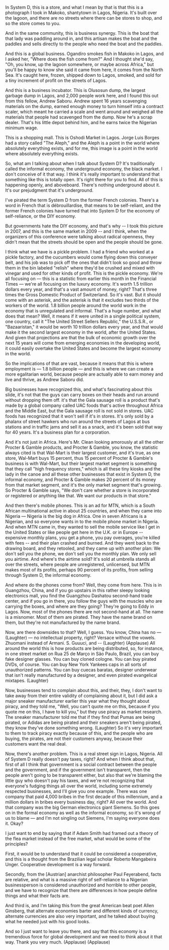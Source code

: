 ﻿
In System D, this is a store, and what I mean by that is that this is a photograph I took in Makoko, shantytown in Lagos, Nigeria. It's built over the lagoon, and there are no streets where there can be stores to shop, and so the store comes to you. 

And in the same community, this is business synergy. This is the boat that that lady was paddling around in, and this artisan makes the boat and the paddles and sells directly to the people who need the boat and the paddles. 

And this is a global business. Ogandiro smokes fish in Makoko in Lagos, and I asked her, "Where does the fish come from?" And I thought she'd say, "Oh, you know, up the lagoon somewhere, or maybe across Africa," but you'll be happy to know she said it came from here, it comes from the North Sea. It's caught here, frozen, shipped down to Lagos, smoked, and sold for a tiny increment of profit on the streets of Lagos. 

And this is a business incubator. This is Olusosun dump, the largest garbage dump in Lagos, and 2,000 people work here, and I found this out from this fellow, Andrew Saboru. Andrew spent 16 years scavenging materials on the dump, earned enough money to turn himself into a contract scaler, which meant he carried a scale and went around and weighed all the materials that people had scavenged from the dump. Now he's a scrap dealer. That's his little depot behind him, and he earns twice the Nigerian minimum wage. 

This is a shopping mall. This is Oshodi Market in Lagos. Jorge Luis Borges had a story called "The Aleph," and the Aleph is a point in the world where absolutely everything exists, and for me, this image is a point in the world where absolutely everything exists. 

So, what am I talking about when I talk about System D? It's traditionally called the informal economy, the underground economy, the black market. I don't conceive of it that way. I think it's really important to understand that something like this is totally open. It's right there for you to find. All of this is happening openly, and aboveboard. There's nothing underground about it. It's our prejudgment that it's underground. 

I've pirated the term System D from the former French colonies. There's a word in French that is débrouillardise, that means to be self-reliant, and the former French colonies have turned that into System D for the economy of self-reliance, or the DIY economy. 

But governments hate the DIY economy, and that's why -- I took this picture in 2007, and this is the same market in 2009 -- and I think, when the organizers of this conference were talking about radical openness, they didn't mean that the streets should be open and the people should be gone. 

I think what we have is a pickle problem. I had a friend who worked at a pickle factory, and the cucumbers would come flying down this conveyer belt, and his job was to pick off the ones that didn't look so good and throw them in the bin labeled "relish" where they'd be crushed and mixed with vinegar and used for other kinds of profit. This is the pickle economy. We're all focusing on — this is a statistic from earlier this month in the Financial Times — we're all focusing on the luxury economy. It's worth 1.5 trillion dollars every year, and that's a vast amount of money, right? That's three times the Gross Domestic Product of Switzerland. So it's vast. But it should come with an asterisk, and the asterisk is that it excludes two thirds of the workers of the world. 1.8 billion people around the world work in the economy that is unregulated and informal. That's a huge number, and what does that mean? Well, it means if it were united in a single political system, one country, call it "The United Street Sellers Republic," the U.S.S.R., or "Bazaaristan," it would be worth 10 trillion dollars every year, and that would make it the second largest economy in the world, after the United States. And given that projections are that the bulk of economic growth over the next 15 years will come from emerging economies in the developing world, it could easily overtake the United States and become the largest economy in the world. 

So the implications of that are vast, because it means that this is where employment is — 1.8 billion people — and this is where we can create a more egalitarian world, because people are actually able to earn money and live and thrive, as Andrew Saboru did. 

Big businesses have recognized this, and what's fascinating about this slide, it's not that the guys can carry boxes on their heads and run around without dropping them off. it's that the Gala sausage roll is a product that's made by a global company called UAC foods that's active throughout Africa and the Middle East, but the Gala sausage roll is not sold in stores. UAC foods has recognized that it won't sell if it's in stores. It's only sold by a phalanx of street hawkers who run around the streets of Lagos at bus stations and in traffic jams and sell it as a snack, and it's been sold that way for 40 years. It's a business plan for a corporation. 

And it's not just in Africa. Here's Mr. Clean looking amorously at all the other Procter & Gamble products, and Procter & Gamble, you know, the statistic always cited is that Wal-Mart is their largest customer, and it's true, as one store, Wal-Mart buys 15 percent, thus 15 percent of Procter & Gamble's business is with Wal-Mart, but their largest market segment is something that they call "high frequency stores," which is all these tiny kiosks and the lady in the canoe and all these other businesses that exist in System D, the informal economy, and Procter & Gamble makes 20 percent of its money from that market segment, and it's the only market segment that's growing. So Procter & Gamble says, "We don't care whether a store is incorporated or registered or anything like that. We want our products in that store." 

And then there's mobile phones. This is an ad for MTN, which is a South African multinational active in about 25 countries, and when they came into Nigeria — Nigeria is the big dog in Africa. One in seven Africans is a Nigerian, and so everyone wants in to the mobile phone market in Nigeria. And when MTN came in, they wanted to sell the mobile service like I get in the United States or like people get here in the U.K. or in Europe -- expensive monthly plans, you get a phone, you pay overages, you're killed with fees -- and their plan crashed and burned. And they went back to the drawing board, and they retooled, and they came up with another plan: We don't sell you the phone, we don't sell you the monthly plan. We only sell you airtime. And where's the airtime sold? It's sold at umbrella stands all over the streets, where people are unregistered, unlicensed, but MTN makes most of its profits, perhaps 90 percent of its profits, from selling through System D, the informal economy. 

And where do the phones come from? Well, they come from here. This is in Guangzhou, China, and if you go upstairs in this rather sleepy looking electronics mall, you find the Guangzhou Dashatou second-hand trade center, and if you go in there, you follow the guys with the muscles who are carrying the boxes, and where are they going? They're going to Eddy in Lagos. Now, most of the phones there are not second-hand at all. The name is a misnomer. Most of them are pirated. They have the name brand on them, but they're not manufactured by the name brand. 

Now, are there downsides to that? Well, I guess. You know, China has no — (Laughter) — no intellectual property, right? Versace without the vowels. Zhuomani instead of Armani. S. Guuuci, and -- (Laughter) (Applause) All around the world this is how products are being distributed, so, for instance, in one street market on Rua 25 de Março in São Paulo, Brazil, you can buy fake designer glasses. You can buy cloned cologne. You can buy pirated DVDs, of course. You can buy New York Yankees caps in all sorts of unauthorized patterns. You can buy cuecas baratas, designer underwear that isn't really manufactured by a designer, and even pirated evangelical mixtapes. (Laughter) 

Now, businesses tend to complain about this, and their, they, I don't want to take away from their entire validity of complaining about it, but I did ask a major sneaker manufacturer earlier this year what they thought about piracy, and they told me, "Well, you can't quote me on this, because if you quote me on this, I have to kill you," but they use piracy as market research. The sneaker manufacturer told me that if they find that Pumas are being pirated, or Adidas are being pirated and their sneakers aren't being pirated, they know they've done something wrong. (Laughter) So it's very important to them to track piracy exactly because of this, and the people who are buying, the pirates, are not their customers anyway, because their customers want the real deal. 

Now, there's another problem. This is a real street sign in Lagos, Nigeria. All of System D really doesn't pay taxes, right? And when I think about that, first of all I think that government is a social contract between the people and the government, and if the government isn't transparent, then the people aren't going to be transparent either, but also that we're blaming the little guy who doesn't pay his taxes, and we're not recognizing that everyone's fudging things all over the world, including some extremely respected businesses, and I'll give you one example. There was one company that paid 4,000 bribes in the first decade of this millennium, and a million dollars in bribes every business day, right? All over the world. And that company was the big German electronics giant Siemens. So this goes on in the formal economy as well as the informal economy, so it's wrong of us to blame — and I'm not singling out Siemens, I'm saying everyone does it. Okay? 

I just want to end by saying that if Adam Smith had framed out a theory of the flea market instead of the free market, what would be some of the principles? 

First, it would be to understand that it could be considered a cooperative, and this is a thought from the Brazilian legal scholar Roberto Mangabeira Unger. Cooperative development is a way forward. 

Secondly, from the [Austrian] anarchist philosopher Paul Feyerabend, facts are relative, and what is a massive right of self-reliance to a Nigerian businessperson is considered unauthorized and horrible to other people, and we have to recognize that there are differences in how people define things and what their facts are. 

And third is, and I'm taking this from the great American beat poet Allen Ginsberg, that alternate economies barter and different kinds of currency, alternate currencies are also very important, and he talked about buying what he needed just with his good looks. 

And so I just want to leave you there, and say that this economy is a tremendous force for global development and we need to think about it that way. Thank you very much. (Applause) (Applause) 